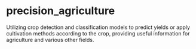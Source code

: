 # precision_agriculture
Utilizing crop detection and classification models to predict yields or apply cultivation methods according to the crop, providing useful information for agriculture and various other fields.
